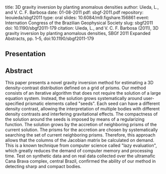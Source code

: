 title: 3D gravity inversion by planting anomalous densities
author: Uieda, L., and V. C. F. Barbosa
date: 01-08-2011
pdf: sbgf-2011.pdf
repository: leouieda/sbgf2011
type: oral
slides: 10.6084/m9.figshare.156861
event: Internation Congress of the Brazilian Geophysical Society
slug: sbgf2011
doi: 10.1190/sbgf2011-179
citation: Uieda, L., and V. C. F. Barbosa (2011), 3D gravity inversion by planting anomalous densities, SBGf 2011 Expanded Abstracts, pp. 1–5, doi:10.1190/sbgf2011-179

## Presentation

<script async class="speakerdeck-embed"
data-id="17f42d66b6a14ed68c7dcdc3924fdef8" data-ratio="1.33159947984395"
src="//speakerdeck.com/assets/embed.js"></script>

## Abstract

This paper presents a novel gravity inversion method for estimating a 3D
density-contrast distribution defined on a grid of prisms. Our method consists
of an iterative algorithm that does not require the solution of a large
equation system. Instead, the solution grows systematically around
user-specified prismatic elements called "seeds". Each seed can have a
different density contrast, allowing the interpretation of multiple bodies with
different density contrasts and interfering gravitational effects. The
compactness of the solution around the seeds is imposed by means of a
regularizing function. The solution grows by the accretion of neighboring
prisms of the current solution. The prisms for the accretion are chosen by
systematically searching the set of current neighboring prisms. Therefore, this
approach allows that the columns of the Jacobian matrix be calculated on
demand. This is a known technique from computer science called "lazy
evaluation", which greatly reduces the demand of computer memory and processing
time. Test on synthetic data and on real data collected over the ultramafic
Cana Brava complex, central Brazil, confirmed the ability of our method in
detecting sharp and compact bodies.
